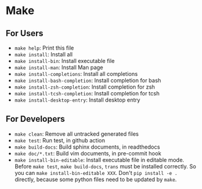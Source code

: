 # Make

## For Users

- `make help`: Print this file
- `make install`: Install all
- `make install-bin`: Install executable file
- `make install-man`: Install Man page
- `make install-completions`: Install all completions
- `make install-bash-completion`: Install completion for bash
- `make install-zsh-completion`: Install completion for zsh
- `make install-tcsh-completion`: Install completion for tcsh
- `make install-desktop-entry`: Install desktop entry

## For Developers

- `make clean`: Remove all untracked generated files
- `make test`: Run test, in github action
- `make build-docs`: Build sphinx documents, in readthedocs
- `make doc/*.txt`: Build vim documents, in pre-commit hook
- `make install-bin-editable`: Install executable file in editable mode. Before
  `make test`, `make build-docs`, `trans` must be installed
  correctly. So you can `make install-bin-editable XXX`. Don't `pip install -e .`
  directly, because some python files need to be updated by `make`.

